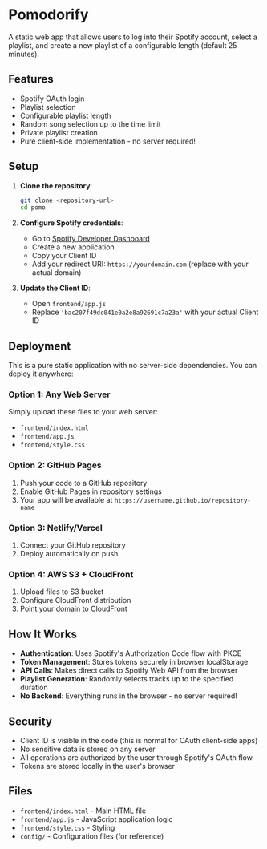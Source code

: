 # Pomodorify

A static web app that allows users to log into their Spotify account, select a playlist, and create a new playlist of a configurable length (default 25 minutes).

## Features

- Spotify OAuth login
- Playlist selection
- Configurable playlist length
- Random song selection up to the time limit
- Private playlist creation
- Pure client-side implementation - no server required!

## Setup

1. **Clone the repository**:
   ```bash
   git clone <repository-url>
   cd pomo
   ```

2. **Configure Spotify credentials**:
   - Go to [Spotify Developer Dashboard](https://developer.spotify.com/dashboard)
   - Create a new application
   - Copy your Client ID
   - Add your redirect URI: `https://yourdomain.com` (replace with your actual domain)

3. **Update the Client ID**:
   - Open `frontend/app.js`
   - Replace `'bac207f49dc041e0a2e8a92691c7a23a'` with your actual Client ID

## Deployment

This is a pure static application with no server-side dependencies. You can deploy it anywhere:

### Option 1: Any Web Server
Simply upload these files to your web server:
- `frontend/index.html`
- `frontend/app.js`
- `frontend/style.css`

### Option 2: GitHub Pages
1. Push your code to a GitHub repository
2. Enable GitHub Pages in repository settings
3. Your app will be available at `https://username.github.io/repository-name`

### Option 3: Netlify/Vercel
1. Connect your GitHub repository
2. Deploy automatically on push

### Option 4: AWS S3 + CloudFront
1. Upload files to S3 bucket
2. Configure CloudFront distribution
3. Point your domain to CloudFront

## How It Works

- **Authentication**: Uses Spotify's Authorization Code flow with PKCE
- **Token Management**: Stores tokens securely in browser localStorage
- **API Calls**: Makes direct calls to Spotify Web API from the browser
- **Playlist Generation**: Randomly selects tracks up to the specified duration
- **No Backend**: Everything runs in the browser - no server required!

## Security

- Client ID is visible in the code (this is normal for OAuth client-side apps)
- No sensitive data is stored on any server
- All operations are authorized by the user through Spotify's OAuth flow
- Tokens are stored locally in the user's browser

## Files

- `frontend/index.html` - Main HTML file
- `frontend/app.js` - JavaScript application logic
- `frontend/style.css` - Styling
- `config/` - Configuration files (for reference)
